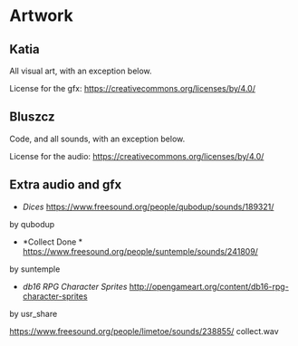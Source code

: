 Artwork
=======

Katia
-----

All visual art, with an exception below.

License for the gfx: https://creativecommons.org/licenses/by/4.0/

Bluszcz
-------

Code, and all sounds, with an exception below.

License for the audio: https://creativecommons.org/licenses/by/4.0/

Extra audio and gfx
-------------------

* *Dices* https://www.freesound.org/people/qubodup/sounds/189321/

by qubodup

* *Collect Done * https://www.freesound.org/people/suntemple/sounds/241809/

by suntemple

* *db16 RPG Character Sprites* http://opengameart.org/content/db16-rpg-character-sprites

by usr_share

https://www.freesound.org/people/limetoe/sounds/238855/ collect.wav
